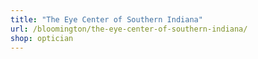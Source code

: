 ```yaml
---
title: "The Eye Center of Southern Indiana"
url: /bloomington/the-eye-center-of-southern-indiana/
shop: optician
---
```


